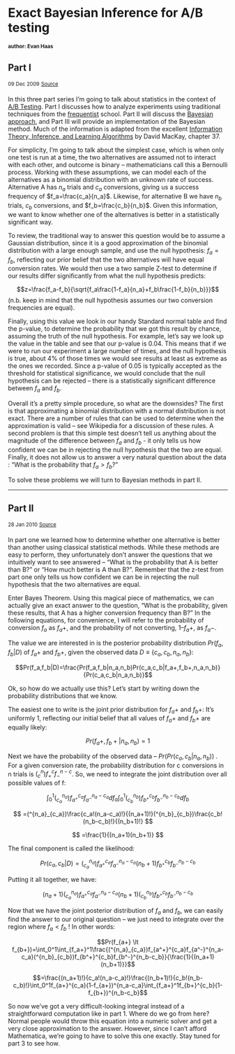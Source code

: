 # Exact Bayesian Inference for A/B testing
<sup>**author: Evan Haas**</sup>

## Part I
<sup>09 Dec 2009</sup>
<sup>[Source](https://web.archive.org/web/20100929074846/http://sirevanhaas.com/?p=30)</sup>

In this three part series I’m going to talk about statistics in the context of [A/B Testing](http://en.wikipedia.org/wiki/A/B_Testing). Part I discusses how to analyze experiments using traditional techniques from the [frequentist](http://en.wikipedia.org/wiki/Frequentist) school. Part II will discuss the [Bayesian approach](http://en.wikipedia.org/wiki/Bayesian_probability), and Part III will provide an implementation of the Bayesian method. Much of the information is adapted from the excellent [Information Theory, Inference, and Learning Algorithms](http://www.inference.phy.cam.ac.uk/mackay/itila/) by David MacKay, chapter 37.

For simplicity, I’m going to talk about the simplest case, which is when only one test is run at a time, the two alternatives are assumed not to interact with each other, and outcome is binary – mathematicians call this a Bernoulli process. Working with these assumptions, we can model each of the alternatives as a binomial distribution with an unknown rate of success. Alternative A has $n_a$ trials and $c_a$ conversions, giving us a success frequency of $f_a=\frac{c_a}{n_a}$. Likewise, for alternative B we have $n_b$ trials, $c_b$ conversions, and $f_b=\frac{c_b}{n_b}$. Given this information, we want to know whether one of the alternatives is better in a statistically significant way.

To review, the traditional way to answer this question would be to assume a Gaussian distribution, since it is a good approximation of the binomial distribution with a large enough sample, and use the null hypothesis: $f_a=f_b$, reflecting our prior belief that the two alternatives will have equal conversion rates. We would then use a two sample Z-test to determine if our results differ significantly from what the null hypothesis predicts:

$$z=\frac{f_a-f_b}{\sqrt{f_a\frac{1-f_a}{n_a}+f_b\frac{1-f_b}{n_b}}}$$
(n.b. keep in mind that the null hypothesis assumes our two conversion frequencies are equal).

Finally, using this value we look in our handy Standard normal table and find the p-value, to determine the probability that we got this result by chance, assuming the truth of the null hypothesis. For example, let’s say we look up the value in the table and see that our p-value is 0.04. This means that if we were to run our experiment a large number of times, and the null hypothesis is true, about 4% of those times we would see results at least as extreme as the ones we recorded. Since a p-value of 0.05 is typically accepted as the threshold for statistical significance, we would conclude that the null hypothesis can be rejected – there is a statistically significant difference between $f_a$ and $f_b$.

Overall it’s a pretty simple procedure, so what are the downsides? The first is that approximating a binomial distribution with a normal distribution is not exact. There are a number of rules that can be used to determine when the approximation is valid – see Wikipedia for a discussion of these rules. A second problem is that this simple test doesn’t tell us anything about the magnitude of the difference between $f_a$ and $f_b$ - it only tells us how confident we can be in rejecting the null hypothesis that the two are equal. Finally, it does not allow us to answer a very natural question about the data :
“What is the probability that $f_a > f_b$?”

To solve these problems we will turn to Bayesian methods in part II.

___

## Part II

<sup>28 Jan 2010</sup>
<sup>[Source](https://web.archive.org/web/20100929074856/http://sirevanhaas.com/?p=64)</sup>

In part one we learned how to determine whether one alternative is better than another using classical statistical methods. While these methods are easy to perform, they unfortunately don’t answer the questions that we intuitively want to see answered – “What is the probability that A is better than B?” or “How much better is A than B?”. Remember that the z-test from part one only tells us how confident we can be in rejecting the null hypothesis that the two alternatives are equal.

Enter Bayes Theorem. Using this magical piece of mathematics, we can actually give an exact answer to the question, “What is the probability, given these results, that A has a higher conversion frequency than B?” In the following equations, for convenience, I will refer to the probability of conversion $f_a$ as $f_a+$, and the probability of not converting, $1–f_a+$, as $f_a−$.

The value we are interested in is the posterior probability distribution $Pr(f_a,f_b|D)$ of $f_a+$ and $f_b+$, given the observed data $D \equiv \{c_a,c_b,n_a,n_b\}$:

$$Pr(f_a,f_b|D)=\frac{Pr(f_a,f_b|n_a,n_b)Pr(c_a,c_b|f_a+,f_b+,n_a,n_b)}{Pr(c_a,c_b|n_a,n_b)}$$

Ok, so how do we actually use this? Let’s start by writing down the probability distributions that we know.

The easiest one to write is the joint prior distribution for $f_a+$ and $f_b+$: It’s uniformly 1, reflecting our initial belief that all values of $f_a+$ and $f_b+$ are equally likely:

$$Pr(f_a+,f_b+|n_a,n_b)=1$$

Next we have the probability of the observed data – $Pr(Pr(c_a,c_b|n_a,n_b))$ . For a given conversion rate, the probability distribution for c conversions in n trials is $(^n_c)f^c_{+}f^{n-c}_-$. So, we need to integrate the joint distribution over all possible values of f:

$$ \int_0^1(^{n_a}_{c_a})f_{a^+}^{c_a}f_{a^-}^{n_a-c_a}df_a \int_0^1(^{n_b}_{c_b})f_{b^+}^{c_b}f_{b^-}^{n_b-c_b}df_b $$

$$ =(^{n_a}_{c_a})\frac{c_a!(n_a-c_a)!}{(n_a+1)!}(^{n_b}_{c_b})\frac{c_b!(n_b-c_b)!}{(n_b+1)!} $$

$$ =\frac{1}{(n_a+1)(n_b+1)} $$

The final component is called the likelihood:

$$Pr(c_a,c_b|D)=(^{n_a}_{c_a})f_{a^+}^{c_a}f_{a^-}^{n_a-c_a}(n_b+1)f_{b^+}^{c_b}f_{b^-}^{n_b-c_b}$$

Putting it all together, we have:

$$(n_a+1)(^{n_a}_{c_a})f_{a^+}^{c_a}f_{a^-}^{n_a-c_a}(n_b+1)(^{n_b}_{c_b})f_{b^+}^{c_b}f_{b^-}^{n_b-c_b}$$

Now that we have the joint posterior distribution of $f_a$ and $f_b$, we can easily find the answer to our original question – we just need to integrate over the region where $f_a<f_b$ ! In other words:

$$Pr(f_{a+} \lt f_{b+})=\int_0^1\int_{f_a+}^1\frac{(^{n_a}_{c_a})f_{a^+}^{c_a}f_{a^-}^{n_a-c_a}(^{n_b}_{c_b})f_{b^+}^{c_b}f_{b^-}^{n_b-c_b}}{\frac{1}{(n_a+1)(n_b+1)}}$$

$$=\frac{(n_a+1)!}{c_a!(n_a-c_a)!}\frac{(n_b+1)!}{c_b!(n_b-c_b)!}\int_0^1f_{a+}^{c_a}(1-f_{a+})^{n_a-c_a}\int_{f_a+}^1f_{b+}^{c_b}(1-f_{b+})^{n_b-c_b}$$

So now we’ve got a very difficult-looking integral instead of a straightforward computation like in part 1. Where do we go from here? Normal people would throw this equation into a numeric solver and get a very close approximation to the answer. However, since I can’t afford Mathematica, we’re going to have to solve this one exactly. Stay tuned for part 3 to see how.
